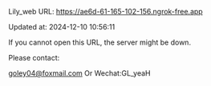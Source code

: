 Lily_web URL: https://ae6d-61-165-102-156.ngrok-free.app

Updated at: 2024-12-10 10:56:11

If you cannot open this URL, the server might be down.

Please contact: 

goley04@foxmail.com Or Wechat:GL_yeaH